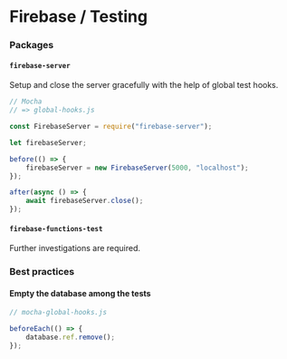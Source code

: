 # Firebase / Testing

### Packages

#### `firebase-server`

Setup and close the server gracefully with the help of global test hooks.

```js
// Mocha
// => global-hooks.js

const FirebaseServer = require("firebase-server");

let firebaseServer;

before(() => {
    firebaseServer = new FirebaseServer(5000, "localhost");
});

after(async () => {
    await firebaseServer.close();
});
```

#### `firebase-functions-test`

Further investigations are required.

### Best practices

#### Empty the database among the tests

```js
// mocha-global-hooks.js

beforeEach(() => {
    database.ref.remove();
});
```